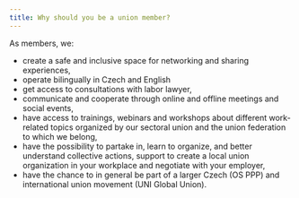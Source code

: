 ```yaml
---
title: Why should you be a union member?
---
```

As members, we:

- create a safe and inclusive space for networking and sharing experiences,
- operate bilingually in Czech and English
- get access to consultations with labor lawyer,
- communicate and cooperate through online and offline meetings and social events,
- have access to trainings, webinars and workshops about different work-related topics organized by our sectoral union and the union federation to which we belong,
- have the possibility to partake in, learn to organize, and better understand collective actions, support to create a local union organization in your workplace and negotiate with your employer,
- have the chance to in general be part of a larger Czech (OS PPP) and international union movement (UNI Global Union).
